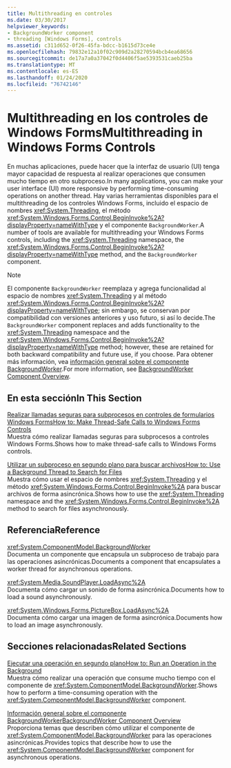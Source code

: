 ```yaml
---
title: Multithreading en controles
ms.date: 03/30/2017
helpviewer_keywords:
- BackgroundWorker component
- threading [Windows Forms], controls
ms.assetid: c311d652-0f26-45fa-bdcc-b1615d73ce4e
ms.openlocfilehash: 79832e12a10f02c909d2a28270594bcb4ea68656
ms.sourcegitcommit: de17a7a0a37042f0d4406f5ae5393531caeb25ba
ms.translationtype: MT
ms.contentlocale: es-ES
ms.lasthandoff: 01/24/2020
ms.locfileid: "76742146"
---
```

# <a name="multithreading-in-windows-forms-controls"></a><span data-ttu-id="167bd-102">Multithreading en los controles de Windows Forms</span><span class="sxs-lookup"><span data-stu-id="167bd-102">Multithreading in Windows Forms Controls</span></span>
<span data-ttu-id="167bd-103">En muchas aplicaciones, puede hacer que la interfaz de usuario (UI) tenga mayor capacidad de respuesta al realizar operaciones que consumen mucho tiempo en otro subproceso.</span><span class="sxs-lookup"><span data-stu-id="167bd-103">In many applications, you can make your user interface (UI) more responsive by performing time-consuming operations on another thread.</span></span> <span data-ttu-id="167bd-104">Hay varias herramientas disponibles para el multithreading de los controles Windows Forms, incluido el espacio de nombres <xref:System.Threading>, el método <xref:System.Windows.Forms.Control.BeginInvoke%2A?displayProperty=nameWithType> y el componente `BackgroundWorker`.</span><span class="sxs-lookup"><span data-stu-id="167bd-104">A number of tools are available for multithreading your Windows Forms controls, including the <xref:System.Threading> namespace, the <xref:System.Windows.Forms.Control.BeginInvoke%2A?displayProperty=nameWithType> method, and the `BackgroundWorker` component.</span></span>  
  
> [!NOTE]
> <span data-ttu-id="167bd-105">El componente `BackgroundWorker` reemplaza y agrega funcionalidad al espacio de nombres <xref:System.Threading> y al método <xref:System.Windows.Forms.Control.BeginInvoke%2A?displayProperty=nameWithType>; sin embargo, se conservan por compatibilidad con versiones anteriores y uso futuro, si así lo decide.</span><span class="sxs-lookup"><span data-stu-id="167bd-105">The `BackgroundWorker` component replaces and adds functionality to the <xref:System.Threading> namespace and the <xref:System.Windows.Forms.Control.BeginInvoke%2A?displayProperty=nameWithType> method; however, these are retained for both backward compatibility and future use, if you choose.</span></span> <span data-ttu-id="167bd-106">Para obtener más información, vea [información general sobre el componente BackgroundWorker](backgroundworker-component-overview.md).</span><span class="sxs-lookup"><span data-stu-id="167bd-106">For more information, see [BackgroundWorker Component Overview](backgroundworker-component-overview.md).</span></span>  
  
## <a name="in-this-section"></a><span data-ttu-id="167bd-107">En esta sección</span><span class="sxs-lookup"><span data-stu-id="167bd-107">In This Section</span></span>  
 [<span data-ttu-id="167bd-108">Realizar llamadas seguras para subprocesos en controles de formularios Windows Forms</span><span class="sxs-lookup"><span data-stu-id="167bd-108">How to: Make Thread-Safe Calls to Windows Forms Controls</span></span>](how-to-make-thread-safe-calls-to-windows-forms-controls.md)  
 <span data-ttu-id="167bd-109">Muestra cómo realizar llamadas seguras para subprocesos a controles Windows Forms.</span><span class="sxs-lookup"><span data-stu-id="167bd-109">Shows how to make thread-safe calls to Windows Forms controls.</span></span>  
  
 [<span data-ttu-id="167bd-110">Utilizar un subproceso en segundo plano para buscar archivos</span><span class="sxs-lookup"><span data-stu-id="167bd-110">How to: Use a Background Thread to Search for Files</span></span>](how-to-use-a-background-thread-to-search-for-files.md)  
 <span data-ttu-id="167bd-111">Muestra cómo usar el espacio de nombres <xref:System.Threading> y el método <xref:System.Windows.Forms.Control.BeginInvoke%2A> para buscar archivos de forma asincrónica.</span><span class="sxs-lookup"><span data-stu-id="167bd-111">Shows how to use the <xref:System.Threading> namespace and the <xref:System.Windows.Forms.Control.BeginInvoke%2A> method to search for files asynchronously.</span></span>  
  
## <a name="reference"></a><span data-ttu-id="167bd-112">Referencia</span><span class="sxs-lookup"><span data-stu-id="167bd-112">Reference</span></span>  
 <xref:System.ComponentModel.BackgroundWorker>  
 <span data-ttu-id="167bd-113">Documenta un componente que encapsula un subproceso de trabajo para las operaciones asincrónicas.</span><span class="sxs-lookup"><span data-stu-id="167bd-113">Documents a component that encapsulates a worker thread for asynchronous operations.</span></span>  
  
 <xref:System.Media.SoundPlayer.LoadAsync%2A>  
 <span data-ttu-id="167bd-114">Documenta cómo cargar un sonido de forma asincrónica.</span><span class="sxs-lookup"><span data-stu-id="167bd-114">Documents how to load a sound asynchronously.</span></span>  
  
 <xref:System.Windows.Forms.PictureBox.LoadAsync%2A>  
 <span data-ttu-id="167bd-115">Documenta cómo cargar una imagen de forma asincrónica.</span><span class="sxs-lookup"><span data-stu-id="167bd-115">Documents how to load an image asynchronously.</span></span>  
  
## <a name="related-sections"></a><span data-ttu-id="167bd-116">Secciones relacionadas</span><span class="sxs-lookup"><span data-stu-id="167bd-116">Related Sections</span></span>  
 [<span data-ttu-id="167bd-117">Ejecutar una operación en segundo plano</span><span class="sxs-lookup"><span data-stu-id="167bd-117">How to: Run an Operation in the Background</span></span>](how-to-run-an-operation-in-the-background.md)  
 <span data-ttu-id="167bd-118">Muestra cómo realizar una operación que consume mucho tiempo con el componente de <xref:System.ComponentModel.BackgroundWorker>.</span><span class="sxs-lookup"><span data-stu-id="167bd-118">Shows how to perform a time-consuming operation with the <xref:System.ComponentModel.BackgroundWorker> component.</span></span>  
  
 [<span data-ttu-id="167bd-119">Información general sobre el componente BackgroundWorker</span><span class="sxs-lookup"><span data-stu-id="167bd-119">BackgroundWorker Component Overview</span></span>](backgroundworker-component-overview.md)  
 <span data-ttu-id="167bd-120">Proporciona temas que describen cómo utilizar el componente de <xref:System.ComponentModel.BackgroundWorker> para las operaciones asincrónicas.</span><span class="sxs-lookup"><span data-stu-id="167bd-120">Provides topics that describe how to use the <xref:System.ComponentModel.BackgroundWorker> component for asynchronous operations.</span></span>
